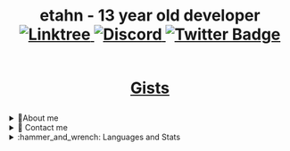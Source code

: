 <div id="header" align="center">
  <h1>etahn - 13 year old developer
    
  <div id="badges">
  <a href="https://linktr.ee/etahn">
    <img src="https://img.shields.io/badge/Linktree-green?style=for-the-badge&logo=linktree&logoColor=white" alt="Linktree"/>
  </a>
  <a href="https://discord.gg/5nuYfS4yqS">
    <img src="https://img.shields.io/badge/Discord-blue?style=for-the-badge&logo=discord&logoColor=white" alt="Discord"/>
  </a>
  <a href="https://twitter.com/_etahn">
    <img src="https://img.shields.io/badge/Twitter-blue?style=for-the-badge&logo=twitter&logoColor=white" alt="Twitter Badge"/>
  </a>
</div>
    <img src="https://komarev.com/ghpvc/?username=etahn-git&style=flat-square&color=blue" alt=""/> <img src="https://img.shields.io/github/followers/etahn-git?label=Followers&logo=follow&style=flat-square" alt=""/>
    
  <a href="https://gist.github.com/etahn-git">
  <p>Gists</p>
  </a>
  
</div>
 
  
<details>
  <summary>🧍About me</summary>
Hi, im Ethan.
I like coding small and big projects for fun!
<br>.
  
- 🔭 I’m currently working on, quick small projects
- 🌱 I’m currently learning JavaScript
- 👯 I’m looking to collaborate on, nothing at the moment
- 🤔 I’m looking for help with, nothing
- 💬 Ask me about, anything!
- 📫 How to reach me: contact@etahn.ml
- 😄 Pronouns: he/him
- ⚡ Fun fact: There are more than 700 coding languages out there!
  </details>  
<details>
  <summary>📧 Contact me</summary>
  <strong> - Discord: <code>etahn#8159</code> </strong><br>
  <strong> - Twitter: <code>_etahn</code> </strong><br>
  <strong> - Email: <code>contact@etahn.ml</code> </strong>
  </details>

<details>
  <summary> :hammer_and_wrench: Languages and Stats</summary>
  <div>
  <img src="https://github.com/devicons/devicon/blob/master/icons/java/java-original-wordmark.svg" title="Java" alt="Java" width="40" height="40"/>&nbsp;
  <img src="https://github.com/devicons/devicon/blob/master/icons/css3/css3-plain-wordmark.svg"  title="CSS3" alt="CSS" width="40" height="40"/>&nbsp;
  <img src="https://github.com/devicons/devicon/blob/master/icons/html5/html5-original.svg" title="HTML5" alt="HTML" width="40" height="40"/>&nbsp;
  <img src="https://github.com/devicons/devicon/blob/master/icons/javascript/javascript-original.svg" title="JavaScript" alt="JavaScript" width="40" height="40"/>&nbsp;
  <img src="https://github.com/devicons/devicon/blob/master/icons/git/git-original-wordmark.svg" title="Git" **alt="Git" width="40" height="40"/>
    
![Metrics](https://metrics.lecoq.io/etahn-git?template=classic&languages=1&lines=1&stars=1&habits=1&followup=1&people=1&repositories=1&achievements=1&notable=1&activity=1&base=header%2C%20activity%2C%20community%2C%20repositories%2C%20metadata&base.indepth=false&base.hireable=false&base.skip=false&repositories.batch=100&repositories.forks=false&repositories.affiliations=owner&languages=false&languages.limit=8&languages.threshold=0%25&languages.other=false&languages.colors=github&languages.sections=most-used&languages.indepth=false&languages.analysis.timeout=15&languages.categories=markup%2C%20programming&languages.recent.categories=markup%2C%20programming&languages.recent.load=300&languages.recent.days=14&lines=false&lines.sections=base&lines.repositories.limit=4&lines.history.limit=1&stars=false&stars.limit=4&habits=false&habits.from=200&habits.days=14&habits.facts=true&habits.charts=false&habits.charts.type=classic&habits.trim=false&habits.languages.limit=8&habits.languages.threshold=0%25&followup=false&followup.sections=repositories&followup.indepth=false&followup.archived=true&people=false&people.limit=24&people.identicons=false&people.identicons.hide=false&people.size=28&people.types=followers&people.shuffle=false&repositories=false&repositories.pinned=0&repositories.starred=0&repositories.random=0&repositories.order=featured%2C%20pinned%2C%20starred%2C%20random&achievements=false&achievements.threshold=C&achievements.secrets=true&achievements.display=detailed&achievements.limit=0&notable=false&notable.from=organization&notable.repositories=false&notable.indepth=false&notable.types=commit&notable.self=false&activity=false&activity.limit=5&activity.load=300&activity.days=14&activity.visibility=all&activity.timestamps=false&activity.filter=all&config.timezone=America%2FDenver)
    </details>
    
</div>
  
